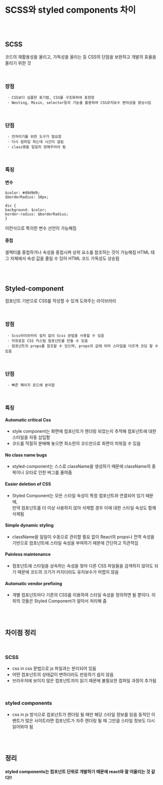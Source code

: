 # SCSS와 styled components 차이

<br><br>

## SCSS
 코드의 재활용성을 올리고, 가독성을 올리는 등 CSS의 단점을 보완하고 개발의 효율을 올리기 위한 것
 
 <br>

### 장점
```
 · CSS보다 심플한 표기법, CSS를 구조화하여 표현함 
 · Nesting, Mixin, selector등의 기능을 활용하여 CSS유지보수 편의성을 향상시킴
```

<br>

### 단점
```
 · 전처리기를 위한 도구가 필요함
 · 다시 컴파일 하는데 시간이 걸림
 · class명을 일일히 정해주어야 됨
```

<br>

### 특징

#### 변수 
```
$color: #d9d9d9;
$borderRadius: 10px;

div {
background: $color;
border-radius: $borderRadius;
}
```
이런식으로 특이한 변수 선언이 가능해짐

#### 중첩 
셀렉터를 중첩하거나 속성을 중첩시켜 상위 요소를 참조하는 것이 가능해짐
HTML 태그 자체에서 속성 값을 줄일 수 있어 HTML 코드 가독성도 상승됨

<br><br>

## Styled-component
 컴포넌트 기반으로 CSS를 작성할 수 있게 도와주는 라이브러리

<br>

### 장점
```
 · Scss라이브러리 설치 없이 Scss 문법을 사용할 수 있음
 · 자유로운 CSS 커스텀 컴포넌트를 만들 수 있음
 · 컴포넌트의 props를 참조할 수 있으며, props의 값에 따라 스타일을 다르게 코딩 할 수 있음
```

<br>

### 단점
```
 · 빠른 페이지 로드에 분리함
```

<br>

### 특징
#### Automatic critical Css
 - style component는 화면에 컴포넌트가 렌더링 되었는지 추적해 컴포넌트에 대한 스타일을 자동 삽입함
 - 코드를 적절히 분배해 놓으면 최소한의 코드만으로 화면이 띄워질 수 있음

#### No class name bugs
 - styled-component는 스스로 className을 생성하기 때문에 className의 중복이나 오타로 인한 버그를 줄여줌

#### Easier deletion of CSS
 - Styled Component는 모든 스타일 속성이 특정 컴포넌트와 연결되어 있기 때문에, <br>
   만약 컴포넌트를 더 이상 사용하지 않아 삭제할 경우 이에 대한 스타일 속성도 함께 삭제됨

#### Simple dynamic styling
 - className을 일일이 수동으로 관리할 필요 없이 React의 props나 전역 속성을 기반으로 컴포넌트에 스타일 속성을 부여하기 때문에 간단하고 직관적임

#### Painless maintenance
 - 컴포넌트에 스타일을 상속하는 속성을 찾아 다른 CSS 파일들을 검색하지 않아도 되기 때문에 코드의 크기가 커지더라도 유지보수가 어렵지 않음

#### Automatic vendor prefixing
 - 개별 컴포넌트마다 기존의 CSS를 이용하여 스타일 속성을 정의하면 될 뿐이다. 이외의 것들은 Styled Component가 알아서 처리해 줌

<br><br>

## 차이점 정리

<br>

### SCSS
 - css in css 문법으로 js 파일과는 분리되어 있음
 - 어떤 컴포넌트의 상태값이 변하더라도 반응하기 쉽지 않음
 - 브라우저에 보이지 않은 컴포넌트까지 읽기 때문에 불필요한 컴파일 과정이 추가됨

<br>

### styled components
 - css in js 방식으로 컴포넌트가 렌더링 될 때만 해당 스타일 정보를 읽음
동적인 이벤트가 많은 사이트라면 컴포넌트가 자주 렌더링 될 때 그만큼 스타일 정보도 다시 읽어와야 됨

<br><br>

## 정리
#### styled components는 컴포넌트 단위로 개발하기 때문에 react와 잘 어울리는 것 같다!!
